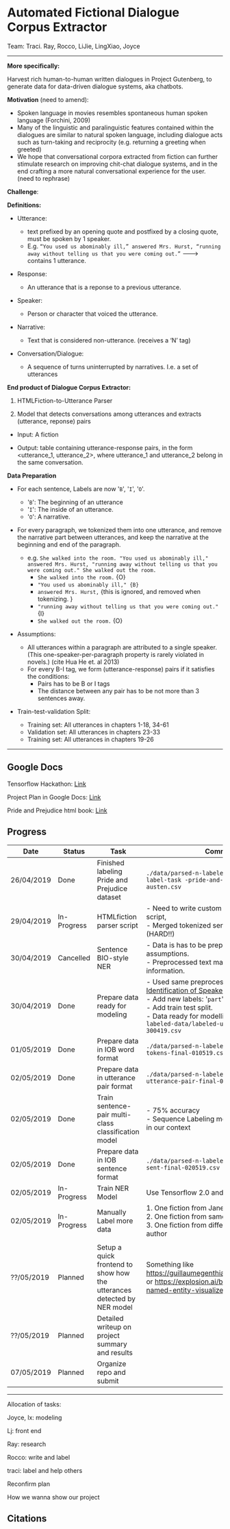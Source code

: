 # Automated Fictional Dialogue Corpus Extractor
Team: Traci. Ray, Rocco, LiJie, LingXiao, Joyce

---

**More specifically:**

Harvest rich human-to-human written dialogues in Project Gutenberg, to generate data for data-driven dialogue systems, aka chatbots. 

**Motivation** (need to amend):

- Spoken language in movies resembles spontaneous human spoken language (Forchini, 2009)
- Many of the linguistic and paralinguistic features contained within the dialogues are similar to natural spoken language, including dialogue acts such as turn-taking and reciprocity (e.g. returning a greeting when greeted)
- We hope that conversational corpora extracted from fiction can further stimulate research on improving chit-chat dialogue systems, and in the end crafting a more natural conversational experience for the user. (need to rephrase)

**Challenge**:

<write something>

**Definitions:**

- Utterance: 

  - text prefixed by an opening quote and postfixed by a closing quote, must be spoken by 1 speaker. 
  - E.g. ```“You used us abominably ill,” answered Mrs. Hurst, “running away without telling us that you were coming out.”``` ---> contains 1 utterance. 
- Response:
  - An utterance that is a reponse to a previous utterance.
- Speaker:

  - Person or character that voiced the utterance. 
- Narrative:

  - Text that is considered non-utterance. (receives a ‘N’ tag)
- Conversation/Dialogue:

  - A sequence of turns uninterrupted by narratives. I.e. a set of utterances

**End product of Dialogue Corpus Extractor:**

1. HTMLFiction-to-Utterance Parser

2. Model that detects conversations among utterances and extracts (utterance, reponse) pairs

  - Input: A fiction

  - Output: table containing utterance-response pairs, in the form <utterance_1, utterance_2>, where utterance_1 and utterance_2 belong in the same conversation.

**Data Preparation**

- For each sentence, Labels are now '```B```', '```I```', '```O```'.

  - '```B```': The beginning of an utterance
  - '```I```': The inside of an utterance.
  - '```O```': A narrative.

- For every paragraph, we tokenized them into one utterance, and remove the narrative part between utterances, and keep the narrative at the beginning and end of the paragraph.

  - e.g. ```She walked into the room. "You used us abominably ill," answered Mrs. Hurst, "running away without telling us that you were coming out." She walked out the room.```
    - ```She walked into the room.``` {O}
    -  ```"You used us abominably ill," {B}```
    - ```answered Mrs. Hurst,``` {this is ignored, and removed when tokenizing. }
    - ```"running away without telling us that you were coming out."``` {I}
    - ```She walked out the room.``` {O}

- Assumptions:

  - All utterances within a paragraph are attributed to a single speaker.  (This one-speaker-per-paragraph property is rarely violated in novels.)  (cite Hua He et. al 2013)
  - For every B-I tag, we form (utterance-response) pairs if it satisfies the conditions:
    - Pairs has to be B or I tags
    - The distance between any pair has to be not more than 3 sentences away. 

- Train-test-validation Split:

  - Training set: All utterances in chapters 1-18, 34-61
  - Validation set: All utterances in chapters 23-33
  - Training set: All utterances in chapters 19-26

  

---

## Google Docs

Tensorflow Hackathon: [Link](https://tensorflow.devpost.com/)

Project Plan in Google Docs: [Link](https://docs.google.com/document/d/153GR4_yngHeu6puHnFf-QMzcHXKFKgx94QIK6zLsQCI/edit?usp=sharing)

Pride and Prejudice html book: [Link](https://www.gutenberg.org/files/1342/1342-h/1342-h.htm)

## Progress

| Date       | Status      | Task                                                         | Comments                                                     |
| ---------- | ----------- | ------------------------------------------------------------ | ------------------------------------------------------------ |
| 26/04/2019 | Done        | Finished labeling Pride and Prejudice dataset                | ```./data/parsed-n-labeled-data/pnp-gutenberg-label-task -pride-and-prejudice-by-jane-austen.csv``` |
| 29/04/2019 | In-Progress | HTMLfiction parser script                                    | - Need to write custom sentence tokenizer script,<br /> - Merged tokenized sentences with labels (HARD!!) |
| 30/04/2019 | Cancelled   | Sentence BIO-style NER                                       | - Data is has to be preprocessed too many assumptions. <br /> - Preprocessed text may lose relevant information. |
| 30/04/2019 | Done        | Prepare data ready for modeling                              | - Used same preprocessing methods with [Identification of Speakers in Novels paper](https://www.aclweb.org/anthology/P13-1129). <br /> - Add new labels: '```part```', '```response```', '```not```'. <br /> - Add train test split. <br /> - Data ready for modelling in ```./data/parsed-n-labeled-data/labeled-utterance-final-300419.csv``` |
| 01/05/2019 | Done        | Prepare data in IOB word format                              | ```./data/parsed-n-labeled-data/iob-labeled-tokens-final-010519.csv``` |
| 02/05/2019 | Done        | Prepare data in utterance pair format                        | ```./data/parsed-n-labeled-data/labeled-utterance-pair-final-020519.csv``` |
| 02/05/2019 | Done        | Train sentence-pair multi-class classification model         | - 75% accuracy<br />- Sequence Labeling models would work better in our context |
| 02/05/2019 | Done        | Prepare data in IOB sentence format                          | ```./data/parsed-n-labeled-data/iob-labeled-sent-final-020519.csv``` |
| 02/05/2019 | In-Progress | Train NER Model                                              | Use Tensorflow 2.0 and train baseline                        |
| 02/05/2019 | In-Progress | Manually Label more data                                     | 1. One fiction from Jane Austin<br />2. One fiction from same genre, different author<br />3. One fiction from different genre, different author |
|            |             |                                                              |                                                              |
| ??/05/2019 | Planned     | Setup a quick frontend to show how the utterances detected by NER model | Something like https://guillaumegenthial.github.io/serving.html, or https://explosion.ai/blog/displacy-ent-named-entity-visualizer |
| ??/05/2019 | Planned     | Detailed writeup on project summary and results              |                                                              |
| 07/05/2019 | Planned     | Organize repo and submit                                     |                                                              |

---

Allocation of tasks:

Joyce, lx: modeling

Lj: front end

Ray: research 

Rocco: write and label

traci: label and help others



Reconfirm plan



How we wanna show our project









## Citations

